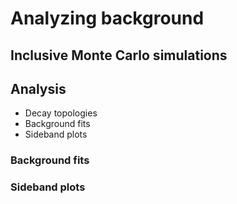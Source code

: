 # Analyzing background

## Inclusive Monte Carlo simulations

## Analysis

- Decay topologies
- Background fits
- Sideband plots

### Background fits

### Sideband plots
